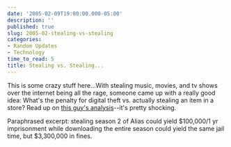 ```yaml
---
date: '2005-02-09T19:00:00.000-05:00'
description: ''
published: true
slug: 2005-02-stealing-vs-stealing
categories:
- Random Updates
- Technology
time_to_read: 5
title: Stealing vs. Stealing...
---
```


This is some crazy stuff here...With stealing music, movies, and tv shows over the internet being all the rage, someone came up with a really good idea: What's the penalty for digital theft vs. actually stealing an item in a store? Read up on [this guy's analysis](http://offtheshelf.nowis.com/index.cfm?ID=5)--it's pretty shocking.

Paraphrased excerpt: stealing season 2 of Alias could yield $100,000/1 yr imprisonment while downloading the entire season could yield the same jail time, but $3,300,000 in fines.